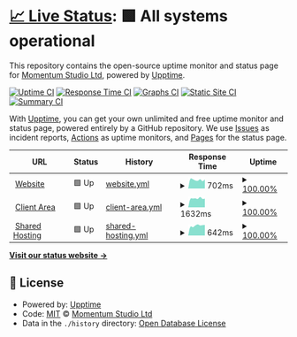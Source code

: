 # [📈 Live Status](https://momentumstudioltd.github.io/status): <!--live status--> **🟩 All systems operational**

This repository contains the open-source uptime monitor and status page for [Momentum Studio Ltd](https://momentum.studio), powered by [Upptime](https://github.com/upptime/upptime).

[![Uptime CI](https://github.com/momentumstudioltd/status/workflows/Uptime%20CI/badge.svg)](https://github.com/upptime/upptime/actions?query=workflow%3A%22Uptime+CI%22)
[![Response Time CI](https://github.com/momentumstudioltd/status/workflows/Response%20Time%20CI/badge.svg)](https://github.com/upptime/upptime/actions?query=workflow%3A%22Response+Time+CI%22)
[![Graphs CI](https://github.com/momentumstudioltd/status/workflows/Graphs%20CI/badge.svg)](https://github.com/upptime/upptime/actions?query=workflow%3A%22Graphs+CI%22)
[![Static Site CI](https://github.com/momentumstudioltd/status/workflows/Static%20Site%20CI/badge.svg)](https://github.com/upptime/upptime/actions?query=workflow%3A%22Static+Site+CI%22)
[![Summary CI](https://github.com/momentumstudioltd/status/workflows/Summary%20CI/badge.svg)](https://github.com/upptime/upptime/actions?query=workflow%3A%22Summary+CI%22)

With [Upptime](https://upptime.js.org), you can get your own unlimited and free uptime monitor and status page, powered entirely by a GitHub repository. We use [Issues](https://github.com/momentumstudioltd/status/issues) as incident reports, [Actions](https://github.com/momentumstudioltd/status/actions) as uptime monitors, and [Pages](https://momentumstudioltd.github.io/status) for the status page.

<!--start: status pages-->
<!-- This summary is generated by Upptime (https://github.com/upptime/upptime) -->
<!-- Do not edit this manually, your changes will be overwritten -->
<!-- prettier-ignore -->
| URL | Status | History | Response Time | Uptime |
| --- | ------ | ------- | ------------- | ------ |
| <img alt="" src="https://favicons.githubusercontent.com/momentum.studio" height="13"> [Website](https://momentum.studio) | 🟩 Up | [website.yml](https://github.com/momentumstudioltd/status/commits/master/history/website.yml) | <details><summary><img alt="Response time graph" src="./graphs/website/response-time-week.png" height="20"> 702ms</summary><br><a href="https://momentumstudioltd.github.io/status/history/website"><img alt="Response time 843" src="https://img.shields.io/endpoint?url=https%3A%2F%2Fraw.githubusercontent.com%2Fmomentumstudioltd%2Fstatus%2Fmaster%2Fapi%2Fwebsite%2Fresponse-time.json"></a><br><a href="https://momentumstudioltd.github.io/status/history/website"><img alt="24-hour response time 865" src="https://img.shields.io/endpoint?url=https%3A%2F%2Fraw.githubusercontent.com%2Fmomentumstudioltd%2Fstatus%2Fmaster%2Fapi%2Fwebsite%2Fresponse-time-day.json"></a><br><a href="https://momentumstudioltd.github.io/status/history/website"><img alt="7-day response time 702" src="https://img.shields.io/endpoint?url=https%3A%2F%2Fraw.githubusercontent.com%2Fmomentumstudioltd%2Fstatus%2Fmaster%2Fapi%2Fwebsite%2Fresponse-time-week.json"></a><br><a href="https://momentumstudioltd.github.io/status/history/website"><img alt="30-day response time 843" src="https://img.shields.io/endpoint?url=https%3A%2F%2Fraw.githubusercontent.com%2Fmomentumstudioltd%2Fstatus%2Fmaster%2Fapi%2Fwebsite%2Fresponse-time-month.json"></a><br><a href="https://momentumstudioltd.github.io/status/history/website"><img alt="1-year response time 843" src="https://img.shields.io/endpoint?url=https%3A%2F%2Fraw.githubusercontent.com%2Fmomentumstudioltd%2Fstatus%2Fmaster%2Fapi%2Fwebsite%2Fresponse-time-year.json"></a></details> | <details><summary><a href="https://momentumstudioltd.github.io/status/history/website">100.00%</a></summary><a href="https://momentumstudioltd.github.io/status/history/website"><img alt="All-time uptime 100.00%" src="https://img.shields.io/endpoint?url=https%3A%2F%2Fraw.githubusercontent.com%2Fmomentumstudioltd%2Fstatus%2Fmaster%2Fapi%2Fwebsite%2Fuptime.json"></a><br><a href="https://momentumstudioltd.github.io/status/history/website"><img alt="24-hour uptime 100.00%" src="https://img.shields.io/endpoint?url=https%3A%2F%2Fraw.githubusercontent.com%2Fmomentumstudioltd%2Fstatus%2Fmaster%2Fapi%2Fwebsite%2Fuptime-day.json"></a><br><a href="https://momentumstudioltd.github.io/status/history/website"><img alt="7-day uptime 100.00%" src="https://img.shields.io/endpoint?url=https%3A%2F%2Fraw.githubusercontent.com%2Fmomentumstudioltd%2Fstatus%2Fmaster%2Fapi%2Fwebsite%2Fuptime-week.json"></a><br><a href="https://momentumstudioltd.github.io/status/history/website"><img alt="30-day uptime 100.00%" src="https://img.shields.io/endpoint?url=https%3A%2F%2Fraw.githubusercontent.com%2Fmomentumstudioltd%2Fstatus%2Fmaster%2Fapi%2Fwebsite%2Fuptime-month.json"></a><br><a href="https://momentumstudioltd.github.io/status/history/website"><img alt="1-year uptime 100.00%" src="https://img.shields.io/endpoint?url=https%3A%2F%2Fraw.githubusercontent.com%2Fmomentumstudioltd%2Fstatus%2Fmaster%2Fapi%2Fwebsite%2Fuptime-year.json"></a></details>
| <img alt="" src="https://favicons.githubusercontent.com/clients.momentum.studio" height="13"> [Client Area](https://clients.momentum.studio) | 🟩 Up | [client-area.yml](https://github.com/momentumstudioltd/status/commits/master/history/client-area.yml) | <details><summary><img alt="Response time graph" src="./graphs/client-area/response-time-week.png" height="20"> 1632ms</summary><br><a href="https://momentumstudioltd.github.io/status/history/client-area"><img alt="Response time 1725" src="https://img.shields.io/endpoint?url=https%3A%2F%2Fraw.githubusercontent.com%2Fmomentumstudioltd%2Fstatus%2Fmaster%2Fapi%2Fclient-area%2Fresponse-time.json"></a><br><a href="https://momentumstudioltd.github.io/status/history/client-area"><img alt="24-hour response time 1882" src="https://img.shields.io/endpoint?url=https%3A%2F%2Fraw.githubusercontent.com%2Fmomentumstudioltd%2Fstatus%2Fmaster%2Fapi%2Fclient-area%2Fresponse-time-day.json"></a><br><a href="https://momentumstudioltd.github.io/status/history/client-area"><img alt="7-day response time 1632" src="https://img.shields.io/endpoint?url=https%3A%2F%2Fraw.githubusercontent.com%2Fmomentumstudioltd%2Fstatus%2Fmaster%2Fapi%2Fclient-area%2Fresponse-time-week.json"></a><br><a href="https://momentumstudioltd.github.io/status/history/client-area"><img alt="30-day response time 1725" src="https://img.shields.io/endpoint?url=https%3A%2F%2Fraw.githubusercontent.com%2Fmomentumstudioltd%2Fstatus%2Fmaster%2Fapi%2Fclient-area%2Fresponse-time-month.json"></a><br><a href="https://momentumstudioltd.github.io/status/history/client-area"><img alt="1-year response time 1725" src="https://img.shields.io/endpoint?url=https%3A%2F%2Fraw.githubusercontent.com%2Fmomentumstudioltd%2Fstatus%2Fmaster%2Fapi%2Fclient-area%2Fresponse-time-year.json"></a></details> | <details><summary><a href="https://momentumstudioltd.github.io/status/history/client-area">100.00%</a></summary><a href="https://momentumstudioltd.github.io/status/history/client-area"><img alt="All-time uptime 100.00%" src="https://img.shields.io/endpoint?url=https%3A%2F%2Fraw.githubusercontent.com%2Fmomentumstudioltd%2Fstatus%2Fmaster%2Fapi%2Fclient-area%2Fuptime.json"></a><br><a href="https://momentumstudioltd.github.io/status/history/client-area"><img alt="24-hour uptime 100.00%" src="https://img.shields.io/endpoint?url=https%3A%2F%2Fraw.githubusercontent.com%2Fmomentumstudioltd%2Fstatus%2Fmaster%2Fapi%2Fclient-area%2Fuptime-day.json"></a><br><a href="https://momentumstudioltd.github.io/status/history/client-area"><img alt="7-day uptime 100.00%" src="https://img.shields.io/endpoint?url=https%3A%2F%2Fraw.githubusercontent.com%2Fmomentumstudioltd%2Fstatus%2Fmaster%2Fapi%2Fclient-area%2Fuptime-week.json"></a><br><a href="https://momentumstudioltd.github.io/status/history/client-area"><img alt="30-day uptime 100.00%" src="https://img.shields.io/endpoint?url=https%3A%2F%2Fraw.githubusercontent.com%2Fmomentumstudioltd%2Fstatus%2Fmaster%2Fapi%2Fclient-area%2Fuptime-month.json"></a><br><a href="https://momentumstudioltd.github.io/status/history/client-area"><img alt="1-year uptime 100.00%" src="https://img.shields.io/endpoint?url=https%3A%2F%2Fraw.githubusercontent.com%2Fmomentumstudioltd%2Fstatus%2Fmaster%2Fapi%2Fclient-area%2Fuptime-year.json"></a></details>
| <img alt="" src="https://favicons.githubusercontent.com/cpanel.momentum.studio" height="13"> [Shared Hosting](https://cpanel.momentum.studio) | 🟩 Up | [shared-hosting.yml](https://github.com/momentumstudioltd/status/commits/master/history/shared-hosting.yml) | <details><summary><img alt="Response time graph" src="./graphs/shared-hosting/response-time-week.png" height="20"> 642ms</summary><br><a href="https://momentumstudioltd.github.io/status/history/shared-hosting"><img alt="Response time 758" src="https://img.shields.io/endpoint?url=https%3A%2F%2Fraw.githubusercontent.com%2Fmomentumstudioltd%2Fstatus%2Fmaster%2Fapi%2Fshared-hosting%2Fresponse-time.json"></a><br><a href="https://momentumstudioltd.github.io/status/history/shared-hosting"><img alt="24-hour response time 708" src="https://img.shields.io/endpoint?url=https%3A%2F%2Fraw.githubusercontent.com%2Fmomentumstudioltd%2Fstatus%2Fmaster%2Fapi%2Fshared-hosting%2Fresponse-time-day.json"></a><br><a href="https://momentumstudioltd.github.io/status/history/shared-hosting"><img alt="7-day response time 642" src="https://img.shields.io/endpoint?url=https%3A%2F%2Fraw.githubusercontent.com%2Fmomentumstudioltd%2Fstatus%2Fmaster%2Fapi%2Fshared-hosting%2Fresponse-time-week.json"></a><br><a href="https://momentumstudioltd.github.io/status/history/shared-hosting"><img alt="30-day response time 758" src="https://img.shields.io/endpoint?url=https%3A%2F%2Fraw.githubusercontent.com%2Fmomentumstudioltd%2Fstatus%2Fmaster%2Fapi%2Fshared-hosting%2Fresponse-time-month.json"></a><br><a href="https://momentumstudioltd.github.io/status/history/shared-hosting"><img alt="1-year response time 758" src="https://img.shields.io/endpoint?url=https%3A%2F%2Fraw.githubusercontent.com%2Fmomentumstudioltd%2Fstatus%2Fmaster%2Fapi%2Fshared-hosting%2Fresponse-time-year.json"></a></details> | <details><summary><a href="https://momentumstudioltd.github.io/status/history/shared-hosting">100.00%</a></summary><a href="https://momentumstudioltd.github.io/status/history/shared-hosting"><img alt="All-time uptime 100.00%" src="https://img.shields.io/endpoint?url=https%3A%2F%2Fraw.githubusercontent.com%2Fmomentumstudioltd%2Fstatus%2Fmaster%2Fapi%2Fshared-hosting%2Fuptime.json"></a><br><a href="https://momentumstudioltd.github.io/status/history/shared-hosting"><img alt="24-hour uptime 100.00%" src="https://img.shields.io/endpoint?url=https%3A%2F%2Fraw.githubusercontent.com%2Fmomentumstudioltd%2Fstatus%2Fmaster%2Fapi%2Fshared-hosting%2Fuptime-day.json"></a><br><a href="https://momentumstudioltd.github.io/status/history/shared-hosting"><img alt="7-day uptime 100.00%" src="https://img.shields.io/endpoint?url=https%3A%2F%2Fraw.githubusercontent.com%2Fmomentumstudioltd%2Fstatus%2Fmaster%2Fapi%2Fshared-hosting%2Fuptime-week.json"></a><br><a href="https://momentumstudioltd.github.io/status/history/shared-hosting"><img alt="30-day uptime 100.00%" src="https://img.shields.io/endpoint?url=https%3A%2F%2Fraw.githubusercontent.com%2Fmomentumstudioltd%2Fstatus%2Fmaster%2Fapi%2Fshared-hosting%2Fuptime-month.json"></a><br><a href="https://momentumstudioltd.github.io/status/history/shared-hosting"><img alt="1-year uptime 100.00%" src="https://img.shields.io/endpoint?url=https%3A%2F%2Fraw.githubusercontent.com%2Fmomentumstudioltd%2Fstatus%2Fmaster%2Fapi%2Fshared-hosting%2Fuptime-year.json"></a></details>

<!--end: status pages-->

[**Visit our status website →**](https://momentumstudioltd.github.io/status)

## 📄 License

- Powered by: [Upptime](https://github.com/upptime/upptime)
- Code: [MIT](./LICENSE) © [Momentum Studio Ltd](https://momentum.studio)
- Data in the `./history` directory: [Open Database License](https://opendatacommons.org/licenses/odbl/1-0/)
